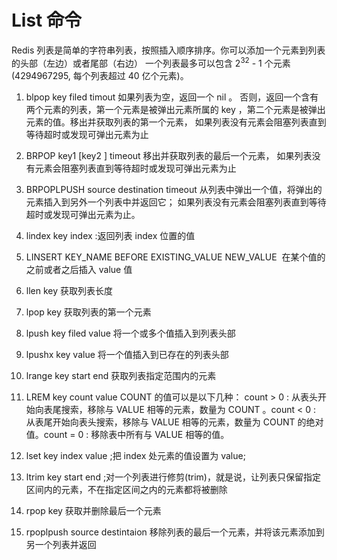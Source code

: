 # List 命令

Redis 列表是简单的字符串列表，按照插入顺序排序。你可以添加一个元素到列表的头部（左边）或者尾部（右边）
一个列表最多可以包含 2<sup>32</sup> - 1 个元素 (4294967295, 每个列表超过 40 亿个元素)。

1. blpop key filed timout 如果列表为空，返回一个 nil 。 否则，返回一个含有两个元素的列表，第一个元素是被弹出元素所属的 key ，第二个元素是被弹出元素的值。移出并获取列表的第一个元素， 如果列表没有元素会阻塞列表直到等待超时或发现可弹出元素为止
2. BRPOP key1 [key2 ] timeout 移出并获取列表的最后一个元素， 如果列表没有元素会阻塞列表直到等待超时或发现可弹出元素为止
3. BRPOPLPUSH source destination timeout 从列表中弹出一个值，将弹出的元素插入到另外一个列表中并返回它； 如果列表没有元素会阻塞列表直到等待超时或发现可弹出元素为止。
4. lindex key index :返回列表 index 位置的值
5. LINSERT KEY_NAME BEFORE EXISTING_VALUE NEW_VALUE  在某个值的之前或者之后插入 value 值
6. llen key 获取列表长度
7. lpop key 获取列表的第一个元素
8. lpush key filed value 将一个或多个值插入到列表头部
9. lpushx key value 将一个值插入到已存在的列表头部
10. lrange key start end 获取列表指定范围内的元素
11. LREM key count value
    COUNT 的值可以是以下几种：
    count > 0 : 从表头开始向表尾搜索，移除与 VALUE 相等的元素，数量为 COUNT 。count < 0 : 从表尾开始向表头搜索，移除与 VALUE 相等的元素，数量为 COUNT 的绝对值。count = 0 : 移除表中所有与 VALUE 相等的值。

12. lset key index value ;把 index 处元素的值设置为 value;
13. ltrim key start end ;对一个列表进行修剪(trim)，就是说，让列表只保留指定区间内的元素，不在指定区间之内的元素都将被删除
14. rpop key 获取并删除最后一个元素
15. rpoplpush source destintaion 移除列表的最后一个元素，并将该元素添加到另一个列表并返回
